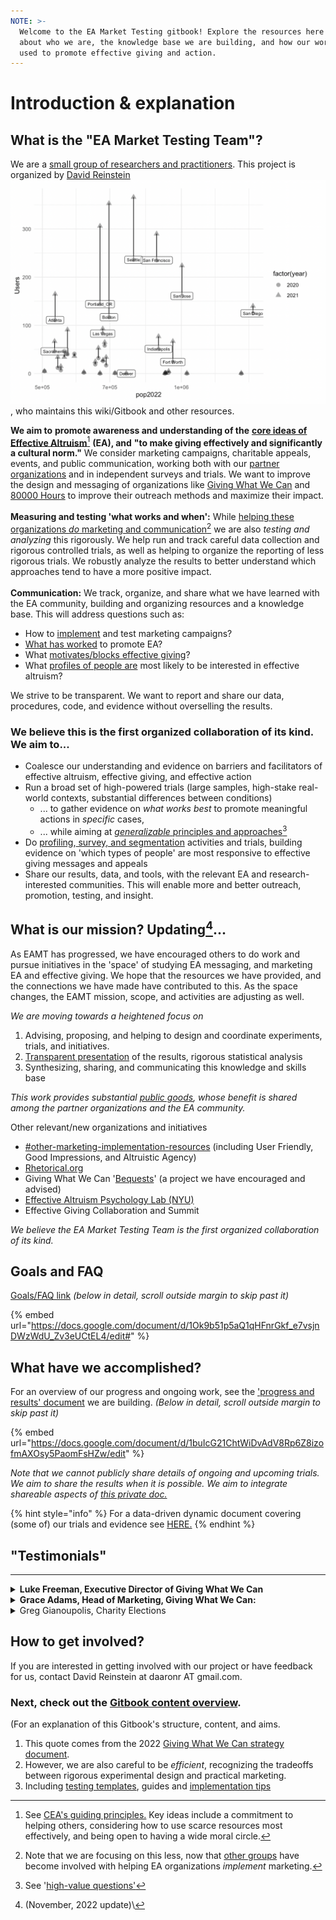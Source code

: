 ```yaml
---
NOTE: >-
  Welcome to the EA Market Testing gitbook! Explore the resources here to learn
  about who we are, the knowledge base we are building, and how our work may be
  used to promote effective giving and action.
---
```


# Introduction & explanation

## What is the "EA Market Testing Team"?

We are a [small group of researchers and practitioners](our-team-and-resources.md). This project is organized by [David Reinstein](https://davidreinstein.org)<img src=".gitbook/assets/image (30).png" alt="" data-size="line"> , who maintains this wiki/Gitbook and other resources.

**We aim to** **promote awareness and understanding of the** [**core ideas of Effective Altruism**](#user-content-fn-1)[^1] **(EA), and** **"to make giving effectively and significantly a cultural norm."** We consider marketing campaigns, charitable appeals, events, and public communication, working both with our [partner organizations](broken-reference/) and in independent surveys and trials. We want to improve the design and messaging of organizations like [Giving What We Can](contexts-partner-organizations-trials/gwwc/) and [80000 Hours](https://80000hours.org/) to improve their outreach methods and maximize their impact.\
\
**Measuring and testing 'what works and when':** While [helping these organizations _do_ marketing and communication](#user-content-fn-2)[^2] we are also _testing and analyzing_ this rigorously. We help run and track careful data collection and rigorous controlled trials, as well as helping to organize the reporting of less rigorous trials. We robustly analyze the results to better understand which approaches tend to have a more positive impact.\
\
**Communication:** We track, organize, and share what we have learned with the EA community, building and organizing resources and a knowledge base. This will address questions such as:

* How to [implement](marketing-and-testing-opportunities-tools-tips/implementation-and-collecting-data-issues/) and test marketing campaigns?
* [What has worked](https://daaronr.github.io/eamt\_data\_analysis/) to promote EA?
* What [motivates/blocks effective giving](https://daaronr.github.io/ea\_giving\_barriers/)?
* What [profiles of people are](broken-reference/) most likely to be interested in effective altruism?

We strive to be transparent. We want to report and share our data, procedures, code, and evidence without overselling the results.

### We believe this is the first organized collaboration of its kind. We aim to...

* Coalesce our understanding and evidence on barriers and facilitators of effective altruism, effective giving, and effective action
* Run a broad set of high-powered trials (large samples, high-stake real-world contexts, substantial differences between conditions)
  * ... to gather evidence on _what works best_ to promote meaningful actions in _specific_ cases,
  * ... while aiming at [_generalizable_ principles and approaches](#user-content-fn-3)[^3]
* Do [profiling](broken-reference/),[ survey, and segmentation](broken-reference/) activities and trials, building evidence on 'which types of people' are most responsive to effective giving messages and appeals
* Share our results, data, and tools, with the relevant EA and research-interested communities. This will enable more and better outreach, promotion, testing, and insight.

## What is our mission? Updating[^4]...

As EAMT has progressed, we have encouraged others to do work and pursue initiatives in the 'space' of studying EA messaging, and marketing EA and effective giving. We hope that the resources we have provided, and the connections we have made have contributed to this. As the space changes, the EAMT mission, scope, and activities are adjusting as well.

_We are moving towards a heightened focus on_

1. Advising, proposing, and helping to design and coordinate experiments, trials, and initiatives.
2. [Transparent presentation](https://daaronr.github.io/eamt\_data\_analysis/) of the results, rigorous statistical analysis
3. Synthesizing, sharing, and communicating this knowledge and skills base

_This work provides substantial_ [_public goods_](https://forum.effectivealtruism.org/topics/public-goods)_, whose benefit is shared among the partner organizations and the EA community._

Other relevant/new organizations and initiatives

* [#other-marketing-implementation-resources](marketing-and-testing-opportunities-tools-tips/implementation-and-collecting-data-issues/#other-marketing-implementation-resources "mention") (including User Friendly, Good Impressions, and Altruistic Agency)
* [Rhetorical.org](https://rhetorical.org/research-statement)
* Giving What We Can '[Bequests](https://www.givingwhatwecan.org/get-involved/bequests)' (a project we have encouraged and advised)
* [Effective Altruism Psychology Lab (NYU)](https://www.eapsychology.org/members)
* Effective Giving Collaboration and Summit

_We believe the EA Market Testing Team is the first organized collaboration of its kind._

## Goals and FAQ

[Goals/FAQ link](https://docs.google.com/document/d/1Ok9b51p5aQ1qHFnrGkf\_e7vsjnDWzWdU\_Zv3eUCtEL4/edit#heading=h.gjcw9rquq2um) _(below in detail, scroll outside margin to skip past it)_

{% embed url="https://docs.google.com/document/d/1Ok9b51p5aQ1qHFnrGkf_e7vsjnDWzWdU_Zv3eUCtEL4/edit#" %}

## What have we accomplished?

For an overview of our progress and ongoing work, see the ['progress and results' document](https://docs.google.com/document/d/1buIcG21ChtWiDvAdV8Rp6Z8izofmAXOsy5PaomFsHZw/edit) we are building. _(Below in detail, scroll outside margin to skip past it)_

{% embed url="https://docs.google.com/document/d/1buIcG21ChtWiDvAdV8Rp6Z8izofmAXOsy5PaomFsHZw/edit" %}

_Note that we cannot publicly share details of ongoing and upcoming trials._ _We aim to share the results when it is possible. We aim to integrate shareable aspects of_ [_this private doc._](https://docs.google.com/document/d/1w9kUiJguWZx4EIvGBd7l0qMTJHWdlHV5z-pvKcdNPOA/edit)

{% hint style="info" %}
For a data-driven dynamic document covering (some of) our trials and evidence see [HERE.](https://daaronr.github.io/eamt\_data\_analysis/chapters/gwwc\_gg.html)
{% endhint %}

## **"Testimonials"**

***

<details>

<summary><strong>Luke Freeman, Executive Director of Giving What We Can</strong></summary>

"The EA Market Testing team has been very helpful in helping us to pursue our mission of creating a world where giving effectively and significantly is a cultural norm. They have helped us at each stage along the process of ideation through to analysis so that we can base our outreach activities on sound theory and strong evidence. This is at a particularly important time as we have been scaling up our marketing activities to reach and engage new audiences with effective giving and the ideas of effective altruism more broadly. We look forward to an ongoing collaboration with EAMT so that we can continue to iterate and increase our impact.”

</details>

<details>

<summary><strong>Grace Adams, Head of Marketing, Giving What We Can:</strong></summary>

It’s been extremely useful to hear what others in EA, individuals and orgs are doing and sharing learnings between us. I hope that we can develop a set of tactics that we know successfully convert people and get them more involved in EA. A reliable set of best practices for marketing EA would be a great outcome.

</details>

<details>

<summary>Greg Gianoupolis, Charity Elections</summary>

"As a quick testimonial relevant to this stage of the process, David \[Reinstein]'s support has been critical to the Charity Elections team's development of plans for marketing and program evaluation. Our first ad campaign was particularly impactful, generating one click to the [Charity Elections page](https://www.givingwhatwecan.org/events/guides/charity-elections) on the Giving What We Can website per $0.01 spent on the campaign. We will continue to incorporate his advice into our advertising to spread awareness of the Charity Elections program among high school students and teachers."

</details>

## How to get involved?

If you are interested in getting involved with our project or have feedback for us, contact David Reinstein at daaronr AT gmail.com.

### Next, check out the [Gitbook content overview](gitbook-content-overview.md).

(For an explanation of this Gitbook's structure, content, and aims.

1. This quote comes from the 2022 [Giving What We Can strategy document](https://www.givingwhatwecan.org/blog/public-strategy-update).
2. However, we are also careful to be _efficient_, recognizing the tradeoffs between rigorous experimental design and practical marketing.
3. Including [testing templates](marketing-and-testing-opportunities-tools-tips/trial-reporting-template.md), guides and [implementation tips](marketing-and-testing-opportunities-tools-tips/implementation-and-collecting-data-issues/)

[^1]: See [CEA's guiding principles.](https://www.centreforeffectivealtruism.org/ceas-guiding-principles) Key ideas include a commitment to helping others, considering how to use scarce resources most effectively, and being open to having a wide moral circle.

[^2]: Note that we are focusing on this less, now that [other groups](http://127.0.0.1:5000/o/-MfFk4CTSGwVOPkwnRgx/s/a3YtWoUiYYfiEQrBNztC/) have become involved with helping EA organizations _implement_ marketing.

[^3]: See '[high-value questions'](https://docs.google.com/document/d/1Jyn\_6aFt7z1kDo-6sHm9o\_ccPgEvig1b6c8OqPRH2eI/edit#heading=h.gjcw9rquq2um)

[^4]: (November, 2022 update)\\
